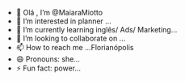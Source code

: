 - 👋 Olá , I’m @MaiaraMiotto
- 👀 I’m interested in  planner ...
- 🌱 I’m currently learning inglês/ Ads/ Marketing...
- 💞️ I’m looking to collaborate on ...
- 📫 How to reach me ...Florianópolis 
- 😄 Pronouns: she...
- ⚡ Fun fact: power...

<!---
MaiaraMiotto/MaiaraMiotto is a ✨ special ✨ repository because its `README.md` (this file) appears on your GitHub profile.
You can click the Preview link to take a look at your changes.
--->
